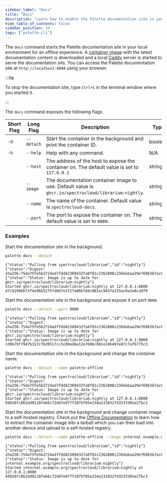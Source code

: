 ```yaml
---
sidebar_label: "Docs"
title: "Docs"
description: "Learn how to enable the Palette documentation site in your local environment for an offline experience."
hide_table_of_contents: false
sidebar_position: 10
tags: ["palette-cli"]
---
```


The `docs` command starts the Palette documentation site in your local environment for an offline experience. A [container image](https://github.com/spectrocloud/librarium/pkgs/container/librarium) with the latest documentation content is downloaded and a local [Caddy](https://caddyserver.com/) server is started to serve the documentation site. You can access the Palette documentation site at `http://localhost:8080` using your browser.

:::tip

To stop the documentation site, type `Ctrl+C` in the terminal window where you started it.

:::

The `docs` command exposes the following flags.

| **Short Flag** | **Long Flag** | **Description**                                                                                      | **Type** |
| -------------- | ------------- | ---------------------------------------------------------------------------------------------------- | -------- |
| `-d`           | `--detach`    | Start the container in the background and print the container ID.                                    | boolean  |
| `-h`           | `--help`      | Help with any command.                                                                               | N/A      |
|                | `--host`      | The address of the host to expose the container on. The default value is set to `127.0.0.1`          | string   |
|                | `--image`     | The documentation container image to use. Default value is `ghcr.io/spectrocloud/librarium:nightly`. | string   |
|                | `--name`      | The name of the container. Default value is `spectrocloud-docs`.                                     | string   |
|                | `--port`      | The port to expose the container on. The default value is set to `8080`.                             | string   |

### Examples

Start the documentation site in the background.

```bash
palette docs --detach
```

```shell hideClipboard
{"status":"Pulling from spectrocloud/librarium","id":"nightly"}
{"status":"Digest: sha256:754a75fe5b2724ad7fdd42389432fa8f81c2362880c236dabaa29ef6963b7ac6"}
{"status":"Status: Image is up to date for ghcr.io/spectrocloud/librarium:nightly"}
Started ghcr.io/spectrocloud/librarium:nightly at 127.0.0.1:8080
d7c8190bb73f4e96b5275fd0d7e1f27a06b784c881ec9437a233ac0a3a8ca979
```

Start the documentation site in the background and expose it on port `9000`.

```bash
palette docs --detach --port 9000
```

```shell {4} hideClipboard
{"status":"Pulling from spectrocloud/librarium","id":"nightly"}
{"status":"Digest: sha256:754a75fe5b2724ad7fdd42389432fa8f81c2362880c236dabaa29ef6963b7ac6"}
{"status":"Status: Image is up to date for ghcr.io/spectrocloud/librarium:nightly"}
Started ghcr.io/spectrocloud/librarium:nightly at 127.0.0.1:9000
cd9b79f7947b317c76d9517cc5c09ad6e12e7606c08ce24b497e07c7af6775c3
```

Start the documentation site in the background and change the container name.

```bash
palette docs --detach --name palette-offline
```

```shell hideClipboard
{"status":"Pulling from spectrocloud/librarium","id":"nightly"}
{"status":"Digest: sha256:754a75fe5b2724ad7fdd42389432fa8f81c2362880c236dabaa29ef6963b7ac6"}
{"status":"Status: Image is up to date for ghcr.io/spectrocloud/librarium:nightly"}
Started ghcr.io/spectrocloud/librarium:nightly at 127.0.0.1:8080
94928fc8b2dd9118fe66c72dd7e977f1075f85e234a131832f43537d91e27bc3
```

Start the documentation site in the background and change container image to a self-hosted registry. Check put the [Offline Documentation](../../vertex/install-palette-vertex/airgap/offline-docs.md) to learn how to extract the container image into a tarball which you can then load into another device and upload to a self-hosted registry.

```bash
palette docs --detach --name palette-offline --image internal.example.org/spectrocloud/librarium:nightly
```

```shell hideClipboard
{"status":"Pulling from spectrocloud/librarium","id":"nightly"}
{"status":"Digest: sha256:754a75fe5b2724ad7fdd42389432fa8f81c2362880c236dabaa29ef6963b7ac6"}
{"status":"Status: Image is up to date for internal.example.org/spectrocloud/librarium:nightly"}
Started internal.example.org/spectrocloud/librarium:nightly at 127.0.0.1:8080
94928fc8b2dd9118fe66c72dd7e977f1075f85e234a131832f43537d91e27bc3
```
